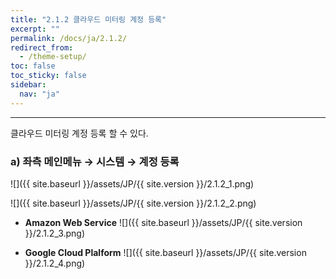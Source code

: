 ```yaml
---
title: "2.1.2 클라우드 미터링 계정 등록"
excerpt: ""
permalink: /docs/ja/2.1.2/
redirect_from:
  - /theme-setup/
toc: false
toc_sticky: false
sidebar:
  nav: "ja"
---
```


---

클라우드 미터링 계정 등록 할 수 있다.

### a\) 좌측 메인메뉴 → 시스템 → 계정 등록
![]({{ site.baseurl }}/assets/JP/{{ site.version }}/2.1.2_1.png)

![]({{ site.baseurl }}/assets/JP/{{ site.version }}/2.1.2_2.png)

* **Amazon Web Service**
![]({{ site.baseurl }}/assets/JP/{{ site.version }}/2.1.2_3.png)

* **Google Cloud Plalform**
![]({{ site.baseurl }}/assets/JP/{{ site.version }}/2.1.2_4.png)